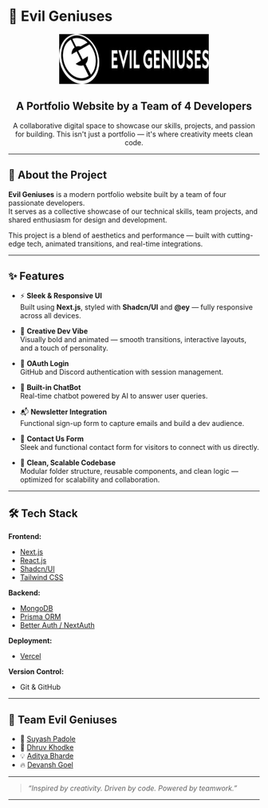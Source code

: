 # 🧠 Evil Geniuses

<div align="center">
  <img src="logo.jpeg" alt="Evil Geniuses Logo" href="https://github.com/suyash-boop/wizard3-o" width="300" height="100"/>
</div>

<h2 align="center">A Portfolio Website by a Team of 4 Developers</h2>

<p align="center">
A collaborative digital space to showcase our skills, projects, and passion for building.  
This isn't just a portfolio — it's where creativity meets clean code.
</p>

---

## 🚀 About the Project

**Evil Geniuses** is a modern portfolio website built by a team of four passionate developers.  
It serves as a collective showcase of our technical skills, team projects, and shared enthusiasm for design and development.

This project is a blend of aesthetics and performance — built with cutting-edge tech, animated transitions, and real-time integrations.

---

## ✨ Features

- ⚡ **Sleek & Responsive UI**  
  Built using **Next.js**, styled with **Shadcn/UI** and **@ey** — fully responsive across all devices.

- 🎨 **Creative Dev Vibe**  
  Visually bold and animated — smooth transitions, interactive layouts, and a touch of personality.

- 🔐 **OAuth Login**  
  GitHub and Discord authentication with session management.

- 🤖 **Built-in ChatBot**  
  Real-time chatbot powered by AI to answer user queries.

- 📬 **Newsletter Integration**  
  Functional sign-up form to capture emails and build a dev audience.

- 📨 **Contact Us Form**  
  Sleek and functional contact form for visitors to connect with us directly.

- 🧼 **Clean, Scalable Codebase**  
  Modular folder structure, reusable components, and clean logic — optimized for scalability and collaboration.

---

## 🛠 Tech Stack

**Frontend:**  
- [Next.js](https://nextjs.org/)  
- [React.js](https://reactjs.org/)  
- [Shadcn/UI](https://ui.shadcn.com/)  
- [Tailwind CSS](https://tailwindcss.com/)

**Backend:**  
- [MongoDB](https://www.mongodb.com/)  
- [Prisma ORM](https://www.prisma.io/)  
- [Better Auth / NextAuth](https://next-auth.js.org/)

**Deployment:**  
- [Vercel](https://vercel.com/)

**Version Control:**  
- Git & GitHub

---

## 👥 Team Evil Geniuses

- 🧠 <a href="https://github.com/suyash-boop">Suyash Padole</a>
- 🚀 <a href="https://github.com/Dhruv-117">Dhruv Khodke</a>
- 💡 <a href="https://github.com/AdityaBharde">Aditya Bharde</a>
- 🔥 <a href="https://github.com/goelDev">Devansh Goel</a>

---



> _“Inspired by creativity. Driven by code. Powered by teamwork.”_

---


